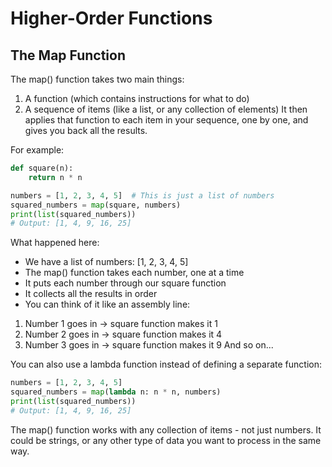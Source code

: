 # Higher-Order Functions

## The Map Function

The map() function takes two main things:

1. A function (which contains instructions for what to do)
2. A sequence of items (like a list, or any collection of elements)
It then applies that function to each item in your sequence, one by one, and gives you back all the results.

For example:
```python
def square(n):
    return n * n

numbers = [1, 2, 3, 4, 5]  # This is just a list of numbers
squared_numbers = map(square, numbers)
print(list(squared_numbers))
# Output: [1, 4, 9, 16, 25]
```
What happened here:

- We have a list of numbers: [1, 2, 3, 4, 5]
- The map() function takes each number, one at a time
- It puts each number through our square function
- It collects all the results in order
- You can think of it like an assembly line:

1. Number 1 goes in → square function makes it 1
2. Number 2 goes in → square function makes it 4
3. Number 3 goes in → square function makes it 9 And so on...

You can also use a lambda function instead of defining a separate function:
```python
numbers = [1, 2, 3, 4, 5]
squared_numbers = map(lambda n: n * n, numbers)
print(list(squared_numbers))
# Output: [1, 4, 9, 16, 25]
```
The map() function works with any collection of items - not just numbers. It could be strings, or any other type of data you want to process in the same way.

